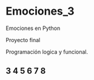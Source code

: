 # Emociones_3

Emociones en Python 

Proyecto final

Programación logica y funcional.

## 3 4 5 6 7 8
